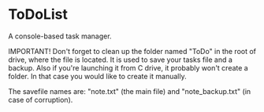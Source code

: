 # ToDoList
A console-based task manager.

IMPORTANT! Don't forget to clean up the folder named "ToDo" in the root of drive, where the file is located. It is used to save your tasks file and a backup.
Also if you're launching it from C drive, it probably won't create a folder. In that case you would like to create it manually.

The savefile names are: "note.txt" (the main file) and "note_backup.txt" (in case of corruption).
